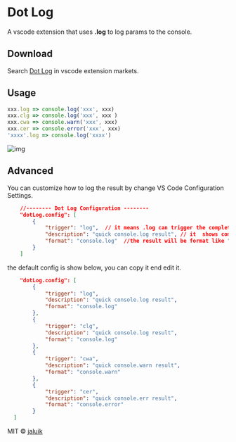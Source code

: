 # Dot Log

A vscode extension that uses **.log** to log params to the console.

## Download

Search [Dot Log](https://marketplace.visualstudio.com/items?itemName=jaluik.dot-log) in vscode extension markets.

## Usage

```javascript
xxx.log => console.log('xxx', xxx)
xxx.clg => console.log('xxx', xxx )
xxx.cwa => console.warn('xxx', xxx)
xxx.cer => console.error('xxx', xxx)
'xxxx'.log => console.log('xxxx')
```

![img](https://raw.githubusercontent.com/jaluik/dot-log/master/public/show.gif)

## Advanced

You can customize how to log the result by change VS Code Configuration Settings.

```json
    //-------- Dot Log Configuration --------
    "dotLog.config": [
        {
            "trigger": "log",  // it means .log can trigger the completion.
            "description": "quick console.log result", // it  shows completion description when triggered.
            "format": "console.log"  //the result will be format like "console.log('xxx', xxx)"
        }
    ]
```

the default config is show below, you can copy it end edit it.

```json
    "dotLog.config": [
        {
            "trigger": "log",
            "description": "quick console.log result",
            "format": "console.log"
        },
        {
            "trigger": "clg",
            "description": "quick console.log result",
            "format": "console.log"
        },
        {
            "trigger": "cwa",
            "description": "quick console.warn result",
            "format": "console.warn"
        },
        {
            "trigger": "cer",
            "description": "quick console.err result",
            "format": "console.error"
        }
  ]
```

MIT © [jaluik](https://github.com/jaluik)
